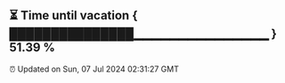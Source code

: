 ⏳ Time until vacation { ███████████████▁▁▁▁▁▁▁▁▁▁▁▁▁▁▁ } 51.39 %
---
⏰ Updated on Sun, 07 Jul 2024 02:31:27 GMT

